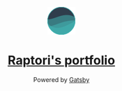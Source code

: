 <p align="center">
  <a href="https://raptori.dev">
    <img alt="Gatsby" src="icon.png" width="64" />
  </a>
</p>

<h1 align="center">
  <a href="https://raptori.dev">
    Raptori's portfolio
  </a>
</h1>

<p align="center">Powered by <a href="https://www.gatsbyjs.org/">Gatsby</a></p>
